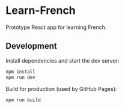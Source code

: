 # Learn-French

Prototype React app for learning French.

## Development

Install dependencies and start the dev server:

```bash
npm install
npm run dev
```

Build for production (used by GitHub Pages):

```bash
npm run build
```
